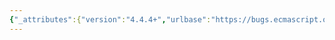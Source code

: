 ```yaml
---
{"_attributes":{"version":"4.4.4+","urlbase":"https://bugs.ecmascript.org/","maintainer":"dherman@mozilla.com"},"bug":{"bug_id":1961,"creation_ts":"2013-09-29 04:12:00 -0700","short_desc":"4.2, 4.3: Symbol not included as primitive","delta_ts":"2013-10-29 09:46:45 -0700","product":"Draft for 6th Edition","component":"editorial issue","version":"Rev 19: September 27, 2013 Draft","rep_platform":"All","op_sys":"All","bug_status":"RESOLVED","resolution":"FIXED","priority":"Normal","bug_severity":"normal","everconfirmed":true,"reporter":{"uid":"andrebargull","name":"André Bargull"},"assigned_to":{"uid":"allen","name":"Allen Wirfs-Brock"},"long_desc":[{"commentid":5635,"comment_count":0,"who":{"uid":"andrebargull","name":"André Bargull"},"bug_when":"2013-09-29 04:12:57 -0700","thetext":"4.2, 2nd paragraph: Add Symbol as primitive\n4.3: Add Symbol as primitive"},{"commentid":5713,"comment_count":1,"who":{"uid":"allen","name":"Allen Wirfs-Brock"},"bug_when":"2013-09-30 13:08:00 -0700","thetext":"fixed in rev20 editor's draft"},{"commentid":6159,"comment_count":2,"who":{"uid":"allen","name":"Allen Wirfs-Brock"},"bug_when":"2013-10-29 09:46:45 -0700","thetext":"fixed in rev20 draft, Oct. 28, 2013"}]}}
---
```

